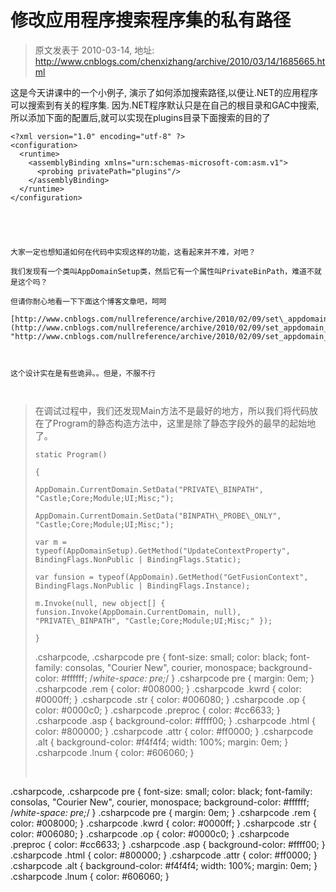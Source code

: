 # 修改应用程序搜索程序集的私有路径 
> 原文发表于 2010-03-14, 地址: http://www.cnblogs.com/chenxizhang/archive/2010/03/14/1685665.html 


这是今天讲课中的一个小例子, 演示了如何添加搜索路径,以便让.NET的应用程序可以搜索到有关的程序集. 因为.NET程序默认只是在自己的根目录和GAC中搜索, 所以添加下面的配置后,就可以实现在plugins目录下面搜索的目的了


```
<?xml version="1.0" encoding="utf-8" ?>
<configuration>
  <runtime>
    <assemblyBinding xmlns="urn:schemas-microsoft-com:asm.v1">
      <probing privatePath="plugins"/>
    </assemblyBinding>
  </runtime>
</configuration>
```

```
 
```

```
 
```

```
大家一定也想知道如何在代码中实现这样的功能，这看起来并不难，对吧？
```

```
我们发现有一个类叫AppDomainSetup类，然后它有一个属性叫PrivateBinPath，难道不就是这个吗？
```

```
但请你耐心地看一下下面这个博客文章吧，呵呵
```

```
[http://www.cnblogs.com/nullreference/archive/2010/02/09/set\_appdomain\_privatebinpath\_and\_configurationfile\_location.html](http://www.cnblogs.com/nullreference/archive/2010/02/09/set_appdomain_privatebinpath_and_configurationfile_location.html "http://www.cnblogs.com/nullreference/archive/2010/02/09/set_appdomain_privatebinpath_and_configurationfile_location.html")
```

```
 
```

```
这个设计实在是有些诡异。。但是，不服不行
```

```
 
```


> 
> 在调试过程中，我们还发现Main方法不是最好的地方，所以我们将代码放在了Program的静态构造方法中，这里是除了静态字段外的最早的起始地了。
> 
> ```
> static Program() 
> 
> { 
> 
> AppDomain.CurrentDomain.SetData("PRIVATE\_BINPATH", "Castle;Core;Module;UI;Misc;"); 
> 
> AppDomain.CurrentDomain.SetData("BINPATH\_PROBE\_ONLY", "Castle;Core;Module;UI;Misc;"); 
> 
> var m = typeof(AppDomainSetup).GetMethod("UpdateContextProperty", BindingFlags.NonPublic | BindingFlags.Static); 
> 
> var funsion = typeof(AppDomain).GetMethod("GetFusionContext", BindingFlags.NonPublic | BindingFlags.Instance); 
> 
> m.Invoke(null, new object[] { funsion.Invoke(AppDomain.CurrentDomain, null), "PRIVATE\_BINPATH", "Castle;Core;Module;UI;Misc;" }); 
> 
> }
> 
> ```
> 
> .csharpcode, .csharpcode pre
> {
>  font-size: small;
>  color: black;
>  font-family: consolas, "Courier New", courier, monospace;
>  background-color: #ffffff;
>  /*white-space: pre;*/
> }
> .csharpcode pre { margin: 0em; }
> .csharpcode .rem { color: #008000; }
> .csharpcode .kwrd { color: #0000ff; }
> .csharpcode .str { color: #006080; }
> .csharpcode .op { color: #0000c0; }
> .csharpcode .preproc { color: #cc6633; }
> .csharpcode .asp { background-color: #ffff00; }
> .csharpcode .html { color: #800000; }
> .csharpcode .attr { color: #ff0000; }
> .csharpcode .alt 
> {
>  background-color: #f4f4f4;
>  width: 100%;
>  margin: 0em;
> }
> .csharpcode .lnum { color: #606060; }
> 
>  
> 
> 
> 
> 
> 
> 


.csharpcode, .csharpcode pre
{
 font-size: small;
 color: black;
 font-family: consolas, "Courier New", courier, monospace;
 background-color: #ffffff;
 /*white-space: pre;*/
}
.csharpcode pre { margin: 0em; }
.csharpcode .rem { color: #008000; }
.csharpcode .kwrd { color: #0000ff; }
.csharpcode .str { color: #006080; }
.csharpcode .op { color: #0000c0; }
.csharpcode .preproc { color: #cc6633; }
.csharpcode .asp { background-color: #ffff00; }
.csharpcode .html { color: #800000; }
.csharpcode .attr { color: #ff0000; }
.csharpcode .alt 
{
 background-color: #f4f4f4;
 width: 100%;
 margin: 0em;
}
.csharpcode .lnum { color: #606060; }
